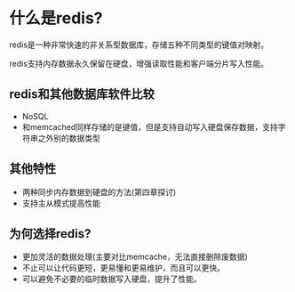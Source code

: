 # 什么是redis?
redis是一种非常快速的非关系型数据库，存储五种不同类型的键值对映射。

redis支持内存数据永久保留在硬盘，增强读取性能和客户端分片写入性能。

## redis和其他数据库软件比较
* NoSQL
* 和memcached同样存储的是键值，但是支持自动写入硬盘保存数据，支持字符串之外别的数据类型

## 其他特性
* 两种同步内存数据到硬盘的方法(第四章探讨)
* 支持主从模式提高性能

## 为何选择redis?

* 更加灵活的数据处理(主要对比memcache，无法直接删除废数据)
* 不止可以让代码更短，更易懂和更易维护，而且可以更快。
* 可以避免不必要的临时数据写入硬盘，提升了性能。


